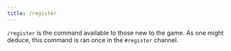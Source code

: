 ```yaml
---
title: /register
---
```


`/register` is the command available to those new to the game. As one might deduce, this command is ran once in the `#register` channel.